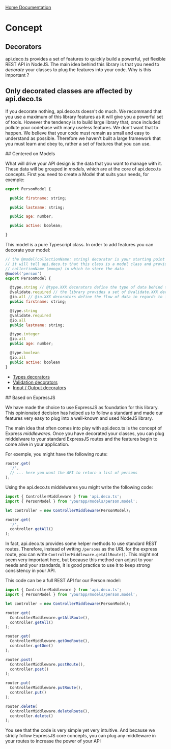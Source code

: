 [Home Documentation](./index.md)

# Concept

## Decorators

api.deco.ts provides a set of features to quickly build a powerful, yet flexible REST API in NodeJS. The main idea behind this library is that you need to *decorate* your classes to plug the features into your code. Why is this important ?

## Only decorated classes are affected by api.deco.ts

If you decorate nothing, api.deco.ts doesn't do much. We recommand that you use a maximum of this library features as it will give you a powerful set of tools. However the tendency is to build large library that, once included pollute your codebase with many useless features. We don't want that to happen. We believe that your code must remain as small and easy to understand as possible. Therefore we haven't built a large framework that you must learn and obey to, rather a set of features that you can use.

## Centered on Models

What will drive your API design is the data that you want to manage with it. These data will be grouped in *models*, which are at the core of api.deco.ts concepts. First you need to create a Model that suits your needs, for exemple:

```js
export PersonModel {

  public firstname: string;

  public lastname: string;

  public age: number;

  public active: boolean;

}
```

This model is a pure Typescript class. In order to add features you can decorate your model:

```js
// the @model(collectionName: string) decorator is your starting point
// it will tell api.deco.ts that this class is a model class and provide the
// collectionName (mongo) in which to store the data
@model('person')
export PersonModel {

  @type.string // @type.XXX decorators define the type of data behind the property
  @validate.required // the library provides a set of @validate.XXX decorators
  @io.all // @io.XXX decorators define the flow of data in regards to input (POST, PUT), output (GET) and storage (save to mongo collection)
  public firstname: string;

  @type.string
  @validate.required
  @io.all
  public lastname: string;

  @type.integer
  @io.all
  public age: number;

  @type.boolean
  @io.all
  public active: boolean
}
```

* [Types decorators](./types.md)
* [Validation decorators](./validates.md)
* [Input / Output decorators](./io.md)

## Based on ExpressJS

We have made the choice to use ExpressJS as foundation for this library. This opinionated decision has helped us to follow a standard and made our features very easy to plug into a well-known and used NodeJS library.

The main idea that often comes into play with api.deco.ts is the concept of Express *middlewares*. Once you have decorated your classes, you can plug middelware to your standard ExpressJS routes and the features begin to come alive in your application.

For exemple, you might have the following route:

```js
router.get(
  '/',
  // ... here you want the API to return a list of persons
);
```

Using the api.deco.ts middelwares you might write the following code: 

```js
import { ControllerMiddleware } from 'api.deco.ts';
import { PersonModel } from 'yourapp/models/person.model';

let controller = new ControllerMiddleware(PersonModel);

router.get(
  '/',
  controller.getAll()
);
```

In fact, api.deco.ts provides some helper methods to use standard REST routes. Therefore, instead of writing `/persons` as the URL for the express route, you can write `ControllerMiddleware.getAllRoute()`. This might not seem very important here, but because this method can adjust to your needs and your standards, it is good practice to use it to keep strong consistency in your API.

This code can be a full REST API for our Person model:

```js
import { ControllerMiddleware } from 'api.deco.ts';
import { PersonModel } from 'yourapp/models/person.model';

let controller = new ControllerMiddleware(PersonModel);

router.get(
  ControllerMiddleware.getAllRoute(),
  controller.getAll()
);

router.get(
  ControllerMiddleware.getOneRoute(),
  controller.getOne()
);

router.post(
  ControllerMiddleware.postRoute(),
  controller.post()
);

router.put(
  ControllerMiddleware.putRoute(),
  controller.put()
);

router.delete(
  ControllerMiddleware.deleteRoute(),
  controller.delete()
);
```

You see that the code is very simple yet very intuitive. And because we stricly follow ExpressJS core concepts, you can plug any middleware in your routes to increase the power of your API